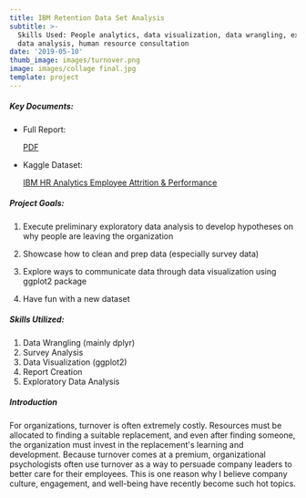 ```yaml
---
title: IBM Retention Data Set Analysis
subtitle: >-
  Skills Used: People analytics, data visualization, data wrangling, exploratory
  data analysis, human resource consultation
date: '2019-05-10'
thumb_image: images/turnover.png
image: images/collage final.jpg
template: project
---
```

##### [](https://tonykim925.github.io/ibm-dataset-analysis/ibm-dataset-analysis.pdf)Key Documents:

*   [](https://tonykim925.github.io/ibm-dataset-analysis/ibm-dataset-analysis.pdf)

    Full Report: 

    [PDF](https://tonykim925.github.io/ibm-dataset-analysis/ibm-dataset-analysis.pdf)

    [](https://tonykim925.github.io/ibm-dataset-analysis/ibm-dataset-analysis.pdf)

    [](https://tonykim925.github.io/ibm-dataset-analysis/ibm-dataset-analysis.pdf)

*   Kaggle Dataset: 

    [IBM HR Analytics Employee Attrition & Performance](https://www.kaggle.com/pavansubhasht/ibm-hr-analytics-attrition-dataset)

##### [](https://tonykim925.github.io/ibm-dataset-analysis/ibm-dataset-analysis.pdf)[](https://tonykim925.github.io/ibm-dataset-analysis/ibm-dataset-analysis.pdf)Project Goals:

1.  Execute preliminary exploratory data analysis to develop hypotheses on why people are leaving the organization

2.  Showcase how to clean and prep data (especially survey data)

3.  Explore ways to communicate data through data visualization using ggplot2 package

4.  Have fun with a new dataset

##### Skills Utilized:

1.  Data Wrangling (mainly dplyr)
2.  Survey Analysis
3.  Data Visualization (ggplot2)
4.  Report Creation
5.  Exploratory Data Analysis

##### Introduction

[](https://tonykim925.github.io/ibm-dataset-analysis/ibm-dataset-analysis.pdf)For organizations, turnover is often extremely costly. Resources must be allocated to finding a suitable replacement, and even after finding someone, the organization must invest in the replacement's learning and development. Because turnover comes at a premium, organizational psychologists often use turnover as a way to persuade company leaders to better care for their employees. This is one reason why I believe company culture, engagement, and well-being have recently become such hot topics.

#####
